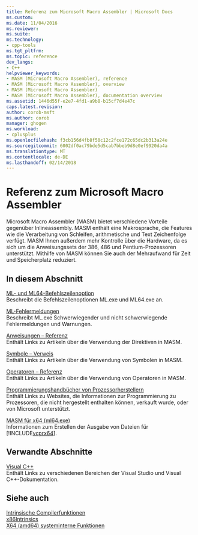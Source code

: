 ```yaml
---
title: Referenz zum Microsoft Macro Assembler | Microsoft Docs
ms.custom: 
ms.date: 11/04/2016
ms.reviewer: 
ms.suite: 
ms.technology:
- cpp-tools
ms.tgt_pltfrm: 
ms.topic: reference
dev_langs:
- C++
helpviewer_keywords:
- MASM (Microsoft Macro Assembler), reference
- MASM (Microsoft Macro Assembler), overview
- MASM (Microsoft Macro Assembler)
- MASM (Microsoft Macro Assembler), documentation overview
ms.assetid: 1446d55f-e2e7-4fd1-a9b8-b15cf7d4e47c
caps.latest.revision: 
author: corob-msft
ms.author: corob
manager: ghogen
ms.workload:
- cplusplus
ms.openlocfilehash: f3cb156d4fb8f50c12c2fce172c65dc2b313a24e
ms.sourcegitcommit: 6002df0ac79bde5d5cab7bbeb9d8e0ef9920da4a
ms.translationtype: MT
ms.contentlocale: de-DE
ms.lasthandoff: 02/14/2018
---
```

# <a name="microsoft-macro-assembler-reference"></a>Referenz zum Microsoft Macro Assembler
Microsoft Macro Assembler (MASM) bietet verschiedene Vorteile gegenüber Inlineassembly. MASM enthält eine Makrosprache, die Features wie die Verarbeitung von Schleifen, arithmetische und Text Zeichenfolge verfügt. MASM Ihnen außerdem mehr Kontrolle über die Hardware, da es sich um die Anweisungssets der 386, 486 und Pentium-Prozessoren unterstützt. Mithilfe von MASM können Sie auch der Mehraufwand für Zeit und Speicherplatz reduziert.  
  
## <a name="in-this-section"></a>In diesem Abschnitt  
 [ML- und ML64-Befehlszeilenoption](../../assembler/masm/ml-and-ml64-command-line-reference.md)  
 Beschreibt die Befehlszeilenoptionen ML.exe und ML64.exe an.  
  
 [ML-Fehlermeldungen](../../assembler/masm/ml-error-messages.md)  
 Beschreibt ML.exe Schwerwiegender und nicht schwerwiegende Fehlermeldungen und Warnungen.  
  
 [Anweisungen – Referenz](../../assembler/masm/directives-reference.md)  
 Enthält Links zu Artikeln über die Verwendung der Direktiven in MASM.  
  
 [Symbole – Verweis](../../assembler/masm/symbols-reference.md)  
 Enthält Links zu Artikeln über die Verwendung von Symbolen in MASM.  
  
 [Operatoren – Referenz](../../assembler/masm/operators-reference.md)  
 Enthält Links zu Artikeln über die Verwendung von Operatoren in MASM.  
  
 [Programmierungshandbücher von Prozessorherstellern](../../assembler/masm/processor-manufacturer-programming-manuals.md)  
 Enthält Links zu Websites, die Informationen zur Programmierung zu Prozessoren, die nicht hergestellt enthalten können, verkauft wurde, oder von Microsoft unterstützt.  
  
 [MASM für x64 (ml64.exe)](../../assembler/masm/masm-for-x64-ml64-exe.md)  
 Informationen zum Erstellen der Ausgabe von Dateien für [!INCLUDE[vcprx64](../../assembler/inline/includes/vcprx64_md.md)].  
  
## <a name="related-sections"></a>Verwandte Abschnitte  
 [Visual C++](../../top/visual-cpp-in-visual-studio.md)  
 Enthält Links zu verschiedenen Bereichen der Visual Studio und Visual C++-Dokumentation.  
  
## <a name="see-also"></a>Siehe auch  
 [Intrinsische Compilerfunktionen](../../intrinsics/compiler-intrinsics.md)   
 [x86Intrinsics](../../intrinsics/x86-intrinsics-list.md)   
 [X64 (amd64) systeminterne Funktionen](../../intrinsics/x64-amd64-intrinsics-list.md)